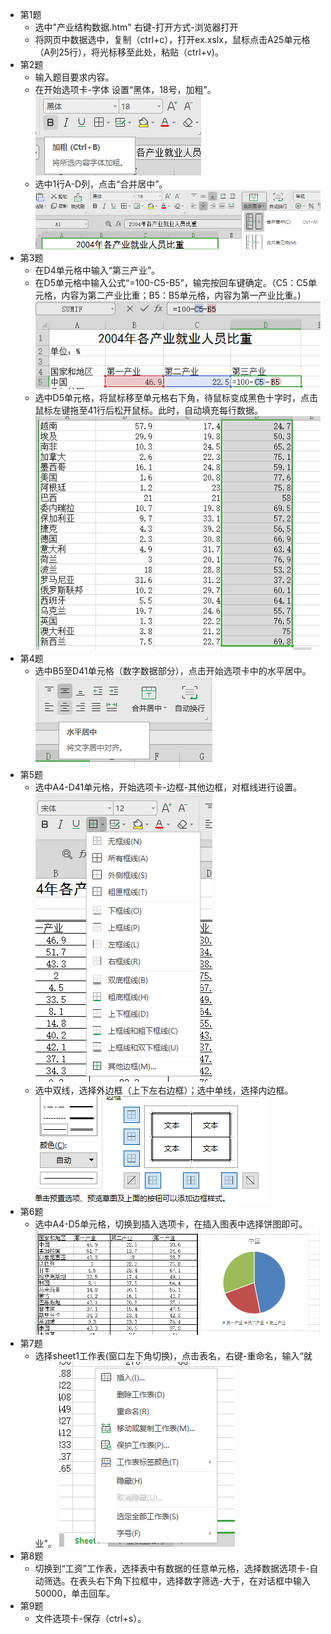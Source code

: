 + 第1题
	+ 选中"产业结构数据.htm" 右键-打开方式-浏览器打开
	+ 将网页中数据选中，复制（ctrl+c），打开ex.xslx，鼠标点击A25单元格（A列25行），将光标移至此处，粘贴（ctrl+v)。 
+ 第2题
	+ 输入题目要求内容。
	+ 在开始选项卡-字体 设置“黑体，18号，加粗”。  
		![](2-1.png)
	+ 选中1行A-D列，点击“合并居中”。     ![](2-2.png)
+ 第3题
	+ 在D4单元格中输入“第三产业”。
	+ 在D5单元格中输入公式“=100-C5-B5”，输完按回车键确定。（C5：C5单元格，内容为第二产业比重；B5：B5单元格，内容为第一产业比重。)   ![](3-1.png)
	+ 选中D5单元格，将鼠标移至单元格右下角，待鼠标变成黑色十字时，点击鼠标左键拖至41行后松开鼠标。此时，自动填充每行数据。   ![](3-2.png)
+ 第4题
	+ 选中B5至D41单元格（数字数据部分），点击开始选项卡中的水平居中。     ![](4.png)
+ 第5题
	+ 选中A4-D41单元格，开始选项卡-边框-其他边框，对框线进行设置。     ![](5.png)
	+ 选中双线，选择外边框（上下左右边框）；选中单线，选择内边框。     ![](5-1.png)
+ 第6题
	+ 选中A4-D5单元格，切换到插入选项卡，在插入图表中选择饼图即可。     ![](6.png)
+ 第7题
	+ 选择sheet1工作表(窗口左下角切换)，点击表名，右键-重命名，输入“就业”。     ![](7.png)
+ 第8题
	+ 切换到“工资”工作表，选择表中有数据的任意单元格，选择数据选项卡-自动筛选。在表头右下角下拉框中，选择数字筛选-大于，在对话框中输入50000，单击回车。
+ 第9题
	+ 文件选项卡-保存（ctrl+s）。
